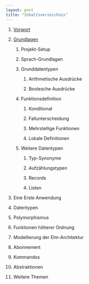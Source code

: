 ```yaml
---
layout: post
title: "Inhaltsverzeichnis"
---
```


1. [Vorwort](preface.html)

2. [Grundlagen](basics.md)

    1. Projekt-Setup

    2. Sprach-Grundlagen

    3. Grunddatentypen

        1. Arithmetische Ausdrücke

        2. Boolesche Ausdrücke

    4. Funktionsdefinition
        
        1. Konditional
        
        2. Fallunterscheidung
        
        3. Mehrstellige Funktionen
        
        4. Lokale Definitionen

    5. Weitere Datentypen

        1. Typ-Synonyme

        2. Aufzählungstypen

        3. Records

        4. Listen

3. Eine Erste Anwendung

4. Datentypen

5. Polymorphismus

6. Funktionen höherer Ordnung

7. Modellierung der Elm-Architektur

8. Abonnement

9. Kommandos

10. Abstraktionen

11. Weitere Themen
